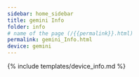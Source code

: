 ```yaml
---
sidebar: home_sidebar
title: gemini Info
folder: info
# name of the page (/{{permalink}}.html)
permalink: gemini_Info.html
device: gemini
---
```

{% include templates/device_info.md %}
